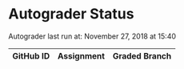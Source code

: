 # Autograder Status
Autograder last run at: November 27, 2018 at 15:40

| GitHub ID | Assignment | Graded Branch |
|-----------|------------|---------------|
